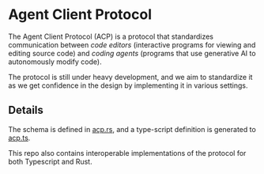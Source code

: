 # Agent Client Protocol

The Agent Client Protocol (ACP) is a protocol that standardizes communication between _code editors_ (interactive programs for viewing and editing source code) and _coding agents_ (programs that use generative AI to autonomously modify code).

The protocol is still under heavy development, and we aim to standardize it as
we get confidence in the design by implementing it in various settings.

## Details

The schema is defined in [acp.rs](./rust/acp.rs), and a type-script definition is generated to [acp.ts](./typescript/acp.ts).

This repo also contains interoperable implementations of the protocol for both Typescript and Rust.
